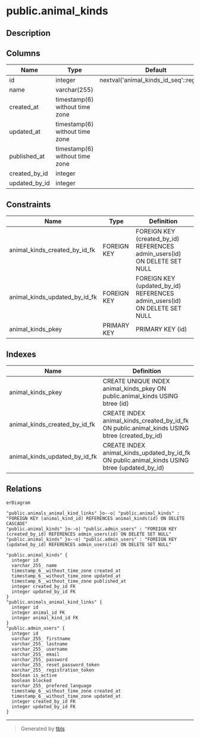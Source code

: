# public.animal_kinds

## Description

## Columns

| Name          | Type                           | Default                                  | Nullable | Children                                                                | Parents                                     | Comment |
| ------------- | ------------------------------ | ---------------------------------------- | -------- | ----------------------------------------------------------------------- | ------------------------------------------- | ------- |
| id            | integer                        | nextval('animal_kinds_id_seq'::regclass) | false    | [public.animals_animal_kind_links](public.animals_animal_kind_links.md) |                                             |         |
| name          | varchar(255)                   |                                          | true     |                                                                         |                                             |         |
| created_at    | timestamp(6) without time zone |                                          | true     |                                                                         |                                             |         |
| updated_at    | timestamp(6) without time zone |                                          | true     |                                                                         |                                             |         |
| published_at  | timestamp(6) without time zone |                                          | true     |                                                                         |                                             |         |
| created_by_id | integer                        |                                          | true     |                                                                         | [public.admin_users](public.admin_users.md) |         |
| updated_by_id | integer                        |                                          | true     |                                                                         | [public.admin_users](public.admin_users.md) |         |

## Constraints

| Name                          | Type        | Definition                                                                |
| ----------------------------- | ----------- | ------------------------------------------------------------------------- |
| animal_kinds_created_by_id_fk | FOREIGN KEY | FOREIGN KEY (created_by_id) REFERENCES admin_users(id) ON DELETE SET NULL |
| animal_kinds_updated_by_id_fk | FOREIGN KEY | FOREIGN KEY (updated_by_id) REFERENCES admin_users(id) ON DELETE SET NULL |
| animal_kinds_pkey             | PRIMARY KEY | PRIMARY KEY (id)                                                          |

## Indexes

| Name                          | Definition                                                                                    |
| ----------------------------- | --------------------------------------------------------------------------------------------- |
| animal_kinds_pkey             | CREATE UNIQUE INDEX animal_kinds_pkey ON public.animal_kinds USING btree (id)                 |
| animal_kinds_created_by_id_fk | CREATE INDEX animal_kinds_created_by_id_fk ON public.animal_kinds USING btree (created_by_id) |
| animal_kinds_updated_by_id_fk | CREATE INDEX animal_kinds_updated_by_id_fk ON public.animal_kinds USING btree (updated_by_id) |

## Relations

```mermaid
erDiagram

"public.animals_animal_kind_links" }o--o| "public.animal_kinds" : "FOREIGN KEY (animal_kind_id) REFERENCES animal_kinds(id) ON DELETE CASCADE"
"public.animal_kinds" }o--o| "public.admin_users" : "FOREIGN KEY (created_by_id) REFERENCES admin_users(id) ON DELETE SET NULL"
"public.animal_kinds" }o--o| "public.admin_users" : "FOREIGN KEY (updated_by_id) REFERENCES admin_users(id) ON DELETE SET NULL"

"public.animal_kinds" {
  integer id
  varchar_255_ name
  timestamp_6__without_time_zone created_at
  timestamp_6__without_time_zone updated_at
  timestamp_6__without_time_zone published_at
  integer created_by_id FK
  integer updated_by_id FK
}
"public.animals_animal_kind_links" {
  integer id
  integer animal_id FK
  integer animal_kind_id FK
}
"public.admin_users" {
  integer id
  varchar_255_ firstname
  varchar_255_ lastname
  varchar_255_ username
  varchar_255_ email
  varchar_255_ password
  varchar_255_ reset_password_token
  varchar_255_ registration_token
  boolean is_active
  boolean blocked
  varchar_255_ prefered_language
  timestamp_6__without_time_zone created_at
  timestamp_6__without_time_zone updated_at
  integer created_by_id FK
  integer updated_by_id FK
}
```

---

> Generated by [tbls](https://github.com/k1LoW/tbls)
